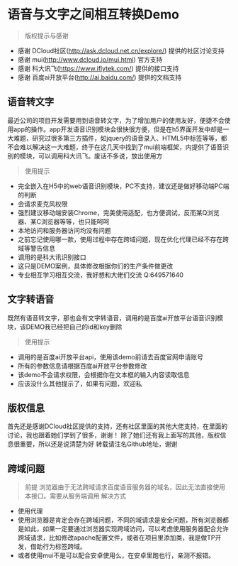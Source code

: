 语音与文字之间相互转换Demo
======================
>版权提示与感谢
 + 感谢 DCloud社区(http://ask.dcloud.net.cn/explore/) 提供的社区讨论支持
 + 感谢 mui(http://www.dcloud.io/mui.html) 官方支持
 + 感谢 科大讯飞(https://www.iflytek.com/) 提供的接口支持
 + 感谢 百度ai开放平台(http://ai.baidu.com/) 提供的文档支持
## 语音转文字
最近公司的项目开发需要用到语音转文字，为了增加用户的使用友好，便捷不会使用app的操作。app开发语音识别模块会很快很方便，但是在h5界面开发中却是一大难题，研究过很多第三方插件，如jquery的语音录入、HTML5中标签等等，都不会难以解决这一大难题，终于在这几天中找到了mui前端框架，内提供了语音识别的模块，可以调用科大讯飞。废话不多说，放出使用方
>使用提示
 + 完全嵌入在H5中的web语音识别模块，PC不支持，建议还是做好移动端PC端的判断
 + 会请求麦克风权限
 + 强烈建议移动端安装Chrome，完美使用适配，也方便调试，反而某Q浏览器、某C浏览器等等，也只能呵呵
 + 本地访问和服务器访问均没有问题
 + 之前忘记使用哪一款，使用过程中存在跨域问题，现在优化代理已经不存在跨域等警告信息
 + 调用的是科大讯识别接口
 + 这只是DEMO案例，具体修改根据你们的生产条件做更改
 + 专业相互学习相互交流，我好想和大佬们交流 Q:649571640
 ## 文字转语音
 既然有语音转文字，那也会有文字转语音，调用的是百度ai开放平台语音识别模块，该DEMO我已经把自己的id和key删除
>使用提示
 + 调用的是百度ai开放平台api，使用该demo前请去百度官网申请账号
 + 所有的参数信息请根据百度ai开放平台参数修改
 + 该demo不会请求权限，会根据你在文本框的输入内容读取信息
 + 应该没什么其他提示了，如果有问题，欢迎私
 ## 版权信息
 首先还是感谢DCloud社区提供的支持，还有社区里面的其他大佬支持，在里面的讨论，我也跟着她们学到了很多，谢谢！
 除了她们还有我上面写的其他，版权信息很重要，所以还是说清楚为好
 转载请注名Github地址，谢谢
 ## 跨域问题
> 前提
 浏览器由于无法跨域请求百度语音服务器的域名，因此无法直接使用本接口。需要从服务端调用
> 解决方式
 + 使用代理
 + 使用浏览器是肯定会存在跨域问题，不同的域请求是安全问题，所有浏览器都是如此，如果一定要通过浏览器实现跨域访问，可以考虑使用服务器配合允许跨域请求，比如修改apache配置文件，或者在项目里添加类，我是做TP开发，借助行为标签跨域。
 + 或者使用mui不是可以配合安卓使用么，在安卓里跑也行，亲测不报错。
 
